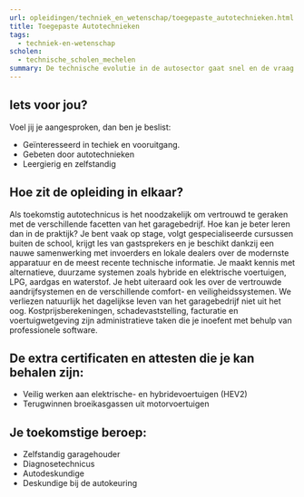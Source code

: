 ```yaml
---
url: opleidingen/techniek_en_wetenschap/toegepaste_autotechnieken.html
title: Toegepaste Autotechnieken
tags:
  - techniek-en-wetenschap
scholen:
  - technische_scholen_mechelen
summary: De technische evolutie in de autosector gaat snel en de vraag naar hooggeschoolde technici is groot. Je specialiseren en net die extra vakkennis in huis halen is beslist een goede zaak. De auto industrie heeft altijd werk voor jonge werknemers die de technologie op de voet volgen.
---
```


## Iets voor jou?

Voel jij je aangesproken, dan ben je beslist:

- Geïnteresseerd in techiek en vooruitgang.
- Gebeten door autotechnieken
- Leergierig en zelfstandig

## Hoe zit de opleiding in elkaar?

Als toekomstig autotechnicus is het noodzakelijk om vertrouwd te geraken met de verschillende facetten van het garagebedrijf. Hoe kan je beter leren dan in de praktijk? Je bent vaak op stage, volgt gespecialiseerde cursussen buiten de school, krijgt les van gastsprekers en je beschikt dankzij een nauwe samenwerking met invoerders en lokale dealers over de modernste apparatuur en de meest recente technische informatie. Je maakt kennis met alternatieve, duurzame systemen zoals hybride en elektrische voertuigen, LPG, aardgas en waterstof. Je hebt uiteraard ook les over de vertrouwde aandrijfsystemen en de verschillende comfort- en veiligheidssystemen. We verliezen natuurlijk het dagelijkse leven van het garagebedrijf niet uit het oog. Kostprijsberekeningen, schadevaststelling, facturatie en voertuigwetgeving zijn administratieve taken die je inoefent met behulp van professionele software.

## De extra certificaten en attesten die je kan behalen zijn:

- Veilig werken aan elektrische- en hybridevoertuigen (HEV2)
- Terugwinnen broeikasgassen uit motorvoertuigen

## Je toekomstige beroep:

- Zelfstandig garagehouder
- Diagnosetechnicus
- Autodeskundige
- Deskundige bij de autokeuring
